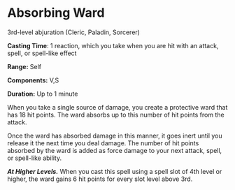 # Absorbing Ward
3rd-level abjuration (Cleric, Paladin, Sorcerer)

**Casting Time**: 1 reaction, which you take when you are hit with an attack, spell, or spell-like effect

**Range:** Self

**Components:** V,S

**Duration:** Up to 1 minute

When you take a single source of damage, you create a protective ward that has 18 hit points. The ward absorbs up to this number of hit points from the attack. 

Once the ward has absorbed damage in this manner, it goes inert until you release it the next time you deal damage. The number of hit points absorbed by the ward is added as force damage to your next attack, spell, or spell-like ability.

***At Higher Levels.*** When you cast this spell using a spell slot of 4th level or higher, the ward gains 6 hit points for every slot level above 3rd.

